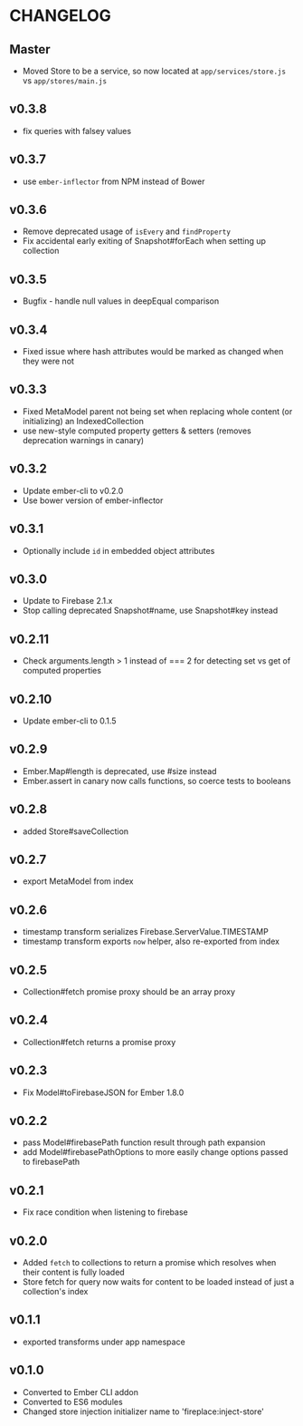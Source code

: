 # CHANGELOG

## Master

* Moved Store to be a service, so now located at `app/services/store.js` vs `app/stores/main.js`

## v0.3.8

* fix queries with falsey values

## v0.3.7

* use `ember-inflector` from NPM instead of Bower

## v0.3.6

* Remove deprecated usage of `isEvery` and `findProperty`
* Fix accidental early exiting of Snapshot#forEach when setting up collection

## v0.3.5

* Bugfix - handle null values in deepEqual comparison

## v0.3.4

* Fixed issue where hash attributes would be marked as changed when they were not

## v0.3.3

* Fixed MetaModel parent not being set when replacing whole content (or initializing) an IndexedCollection
* use new-style computed property getters & setters (removes deprecation warnings in canary)

## v0.3.2

* Update ember-cli to v0.2.0
* Use bower version of ember-inflector

## v0.3.1

* Optionally include `id` in embedded object attributes

## v0.3.0

* Update to Firebase 2.1.x
* Stop calling deprecated Snapshot#name, use Snapshot#key instead

## v0.2.11

* Check arguments.length > 1 instead of === 2 for detecting set vs get of computed properties

## v0.2.10

* Update ember-cli to 0.1.5

## v0.2.9

* Ember.Map#length is deprecated, use #size instead
* Ember.assert in canary now calls functions, so coerce tests to booleans

## v0.2.8

* added Store#saveCollection

## v0.2.7

* export MetaModel from index

## v0.2.6

* timestamp transform serializes Firebase.ServerValue.TIMESTAMP
* timestamp transform exports `now` helper, also re-exported from index

## v0.2.5

* Collection#fetch promise proxy should be an array proxy

## v0.2.4

* Collection#fetch returns a promise proxy

## v0.2.3

* Fix Model#toFirebaseJSON for Ember 1.8.0

## v0.2.2

* pass Model#firebasePath function result through path expansion
* add Model#firebasePathOptions to more easily change options passed to firebasePath

## v0.2.1

* Fix race condition when listening to firebase

## v0.2.0

* Added `fetch` to collections to return a promise which resolves when their content is fully loaded
* Store fetch for query now waits for content to be loaded instead of just a collection's index

## v0.1.1

* exported transforms under app namespace

## v0.1.0

* Converted to Ember CLI addon
* Converted to ES6 modules
* Changed store injection initializer name to 'fireplace:inject-store'